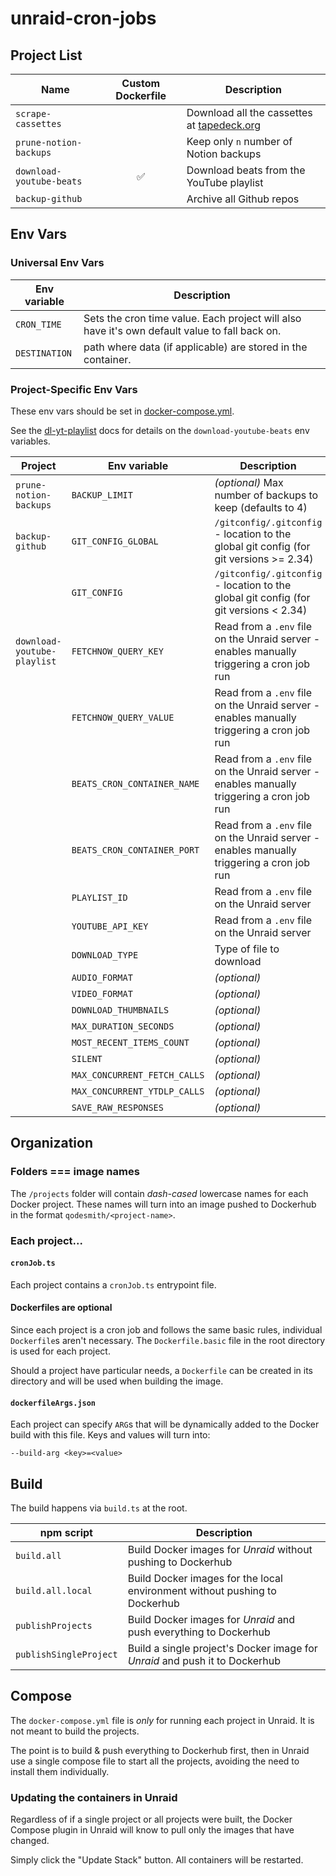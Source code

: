 # unraid-cron-jobs

## Project List

| Name                     | Custom Dockerfile | Description                                                            |
| ------------------------ | :---------------: | ---------------------------------------------------------------------- |
| `scrape-cassettes`       |                   | Download all the cassettes at [tapedeck.org](http://www.tapedeck.org/) |
| `prune-notion-backups `  |                   | Keep only `n` number of Notion backups                                 |
| `download-youtube-beats` |        ✅         | Download beats from the YouTube playlist                               |
| `backup-github`          |                   | Archive all Github repos                                               |

## Env Vars

### Universal Env Vars

| Env variable  | Description                                                                                   |
| ------------- | --------------------------------------------------------------------------------------------- |
| `CRON_TIME`   | Sets the cron time value. Each project will also have it's own default value to fall back on. |
| `DESTINATION` | path where data (if applicable) are stored in the container.                                  |

### Project-Specific Env Vars

These env vars should be set in [docker-compose.yml](./docker-compose.yml).

See the [dl-yt-playlist](https://github.com/qodesmith/dl-yt-playlist?tab=readme-ov-file#usage) docs for details on the `download-youtube-beats` env variables.

| Project                     | Env variable                 | Description                                                                               |
| --------------------------- | ---------------------------- | ----------------------------------------------------------------------------------------- |
| `prune-notion-backups`      | `BACKUP_LIMIT`               | _(optional)_ Max number of backups to keep (defaults to 4)                                |
| `backup-github`             | `GIT_CONFIG_GLOBAL`          | `/gitconfig/.gitconfig` - location to the global git config (for git versions >= 2.34)    |
|                             | `GIT_CONFIG`                 | `/gitconfig/.gitconfig` - location to the global git config (for git versions < 2.34)     |
| `download-youtube-playlist` | `FETCHNOW_QUERY_KEY`         | Read from a `.env` file on the Unraid server - enables manually triggering a cron job run |
|                             | `FETCHNOW_QUERY_VALUE`       | Read from a `.env` file on the Unraid server - enables manually triggering a cron job run |
|                             | `BEATS_CRON_CONTAINER_NAME`  | Read from a `.env` file on the Unraid server - enables manually triggering a cron job run |
|                             | `BEATS_CRON_CONTAINER_PORT`  | Read from a `.env` file on the Unraid server - enables manually triggering a cron job run |
|                             | `PLAYLIST_ID`                | Read from a `.env` file on the Unraid server                                              |
|                             | `YOUTUBE_API_KEY`            | Read from a `.env` file on the Unraid server                                              |
|                             | `DOWNLOAD_TYPE`              | Type of file to download                                                                  |
|                             | `AUDIO_FORMAT`               | _(optional)_                                                                              |
|                             | `VIDEO_FORMAT`               | _(optional)_                                                                              |
|                             | `DOWNLOAD_THUMBNAILS`        | _(optional)_                                                                              |
|                             | `MAX_DURATION_SECONDS`       | _(optional)_                                                                              |
|                             | `MOST_RECENT_ITEMS_COUNT`    | _(optional)_                                                                              |
|                             | `SILENT`                     | _(optional)_                                                                              |
|                             | `MAX_CONCURRENT_FETCH_CALLS` | _(optional)_                                                                              |
|                             | `MAX_CONCURRENT_YTDLP_CALLS` | _(optional)_                                                                              |
|                             | `SAVE_RAW_RESPONSES`         | _(optional)_                                                                              |

## Organization

### Folders === image names

The `/projects` folder will contain _dash-cased_ lowercase names for each Docker
project. These names will turn into an image pushed to Dockerhub in the format
`qodesmith/<project-name>`.

### Each project...

#### `cronJob.ts`

Each project contains a `cronJob.ts` entrypoint file.

#### Dockerfiles are optional

Since each project is a cron job and follows the same basic rules, individual
`Dockerfile`s aren't necessary. The `Dockerfile.basic` file in the root
directory is used for each project.

Should a project have particular needs, a `Dockerfile` can be created in its
directory and will be used when building the image.

#### `dockerfileArgs.json`

Each project can specify `ARG`s that will be dynamically added to the Docker
build with this file. Keys and values will turn into:

```
--build-arg <key>=<value>
```

## Build

The build happens via `build.ts` at the root.

| npm script             | Description                                                                 |
| ---------------------- | --------------------------------------------------------------------------- |
| `build.all`            | Build Docker images for _Unraid_ without pushing to Dockerhub               |
| `build.all.local`      | Build Docker images for the local environment without pushing to Dockerhub  |
| `publishProjects`      | Build Docker images for _Unraid_ and push everything to Dockerhub           |
| `publishSingleProject` | Build a single project's Docker image for _Unraid_ and push it to Dockerhub |

## Compose

The `docker-compose.yml` file is _only_ for running each project in Unraid. It
is not meant to build the projects.

The point is to build & push everything to Dockerhub first, then in Unraid use a
single compose file to start all the projects, avoiding the need to install them
individually.

### Updating the containers in Unraid

Regardless of if a single project or all projects were built, the Docker Compose
plugin in Unraid will know to pull only the images that have changed.

Simply click the "Update Stack" button. All containers will be restarted.
